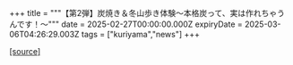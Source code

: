 +++
title = """【第2弾】炭焼き＆冬山歩き体験～本格炭って、実は作れちゃうんです！～"""
date = 2025-02-27T00:00:00.000Z
expiryDate = 2025-03-06T04:26:29.003Z
tags = ["kuriyama","news"]
+++


[[source]](https://www.town.kuriyama.hokkaido.jp/soshiki/55/30152.html)
